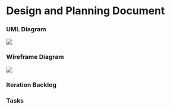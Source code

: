 # Design and Planning Document

### UML Diagram
![](2020-spring-group-NoteBook/docs/uml.png)

### Wireframe Diagram

![](2020-spring-group-NoteBook/docs/ire.png)

### Iteration Backlog

### Tasks
